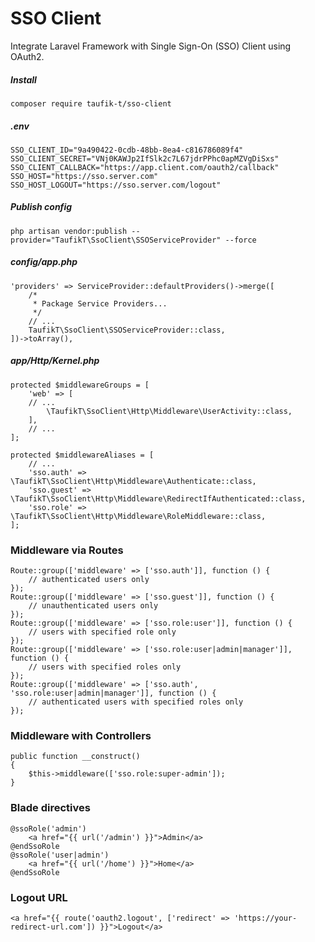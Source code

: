 # SSO Client

Integrate Laravel Framework with Single Sign-On (SSO) Client using OAuth2.

##### Install

    composer require taufik-t/sso-client

##### .env

    SSO_CLIENT_ID="9a490422-0cdb-48bb-8ea4-c816786089f4"
    SSO_CLIENT_SECRET="VNj0KAWJp2IfSlk2c7L67jdrPPhc0apMZVgDiSxs"
    SSO_CLIENT_CALLBACK="https://app.client.com/oauth2/callback"
    SSO_HOST="https://sso.server.com"
    SSO_HOST_LOGOUT="https://sso.server.com/logout"

##### Publish config

    php artisan vendor:publish --provider="TaufikT\SsoClient\SSOServiceProvider" --force

##### config/app.php

    'providers' => ServiceProvider::defaultProviders()->merge([
        /*
         * Package Service Providers...
         */
        // ...
        TaufikT\SsoClient\SSOServiceProvider::class,
    ])->toArray(),

##### app/Http/Kernel.php

    protected $middlewareGroups = [
        'web' => [
        // ...
            \TaufikT\SsoClient\Http\Middleware\UserActivity::class,
        ],
        // ...
    ];

    protected $middlewareAliases = [
        // ...
        'sso.auth' => \TaufikT\SsoClient\Http\Middleware\Authenticate::class,
        'sso.guest' => \TaufikT\SsoClient\Http\Middleware\RedirectIfAuthenticated::class,
        'sso.role' => \TaufikT\SsoClient\Http\Middleware\RoleMiddleware::class,
    ];

### Middleware via Routes

    Route::group(['middleware' => ['sso.auth']], function () {
        // authenticated users only
    });
    Route::group(['middleware' => ['sso.guest']], function () {
        // unauthenticated users only
    });
    Route::group(['middleware' => ['sso.role:user']], function () {
        // users with specified role only
    });
    Route::group(['middleware' => ['sso.role:user|admin|manager']], function () {
        // users with specified roles only
    });
    Route::group(['middleware' => ['sso.auth', 'sso.role:user|admin|manager']], function () {
        // authenticated users with specified roles only
    });

### Middleware with Controllers

    public function __construct()
    {
        $this->middleware(['sso.role:super-admin']);
    }

### Blade directives

    @ssoRole('admin')
        <a href="{{ url('/admin') }}">Admin</a>
    @endSsoRole
    @ssoRole('user|admin')
        <a href="{{ url('/home') }}">Home</a>
    @endSsoRole

### Logout URL

    <a href="{{ route('oauth2.logout', ['redirect' => 'https://your-redirect-url.com']) }}">Logout</a>
